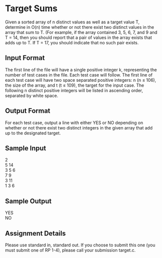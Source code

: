 # Target Sums
Given a sorted array of n distinct values as well as a target value T, determine in O(n) time whether or not there exist two distinct values in the array that sum to T. (For example, if the array contained 3, 5, 6, 7, and 9 and T = 14, then you should report that a pair of values in the array exists that adds up to T. If T = 17, you should indicate that no such pair exists.

## Input Format
The first line of the file will have a single positive integer k, representing the number of test cases in the file. Each test case will follow. The first line of each test case will have two space separated positive integers: n (n ≤ 106), the size of the array, and t (t ≤ 109), the target for the input case. The following n distinct positive integers will be listed in ascending order, separated by white space.

## Output Format
For each test case, output a line with either YES or NO depending on whether or not there exist two distinct integers in the given array that add up to the designated target.

## Sample Input
2<br>
5 14<br>
3 5 6<br>
7 9<br>
3 11<br>
1 3 6<br>

## Sample Output
YES<br>
NO<br>

## Assignment Details
Please use standard in, standard out. If you choose to submit this one (you must submit one of RP 1-4), please call your submission target.c.